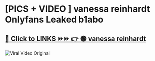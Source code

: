 
 # [PICS + VIDEO ] vanessa reinhardt Onlyfans Leaked b1abo

## <h2><a href="https://clipsfans.com/vanessa_reinhardt&ref=git">🔗 Click to LINKS ⏩⏩ 👉 🟢 vanessa reinhardt </a></h2>

<a href="https://clipsfans.com/vanessa_reinhardt&ref=git" rel="nofollow" data-target="animated-image.originalLink"><img src="https://i.ibb.co.com/xMMVF88/686577567.gif" alt="Viral Video Original" style="max-width: 100%; display: inline-block;" data-target="animated-image.originalImage"></a>

